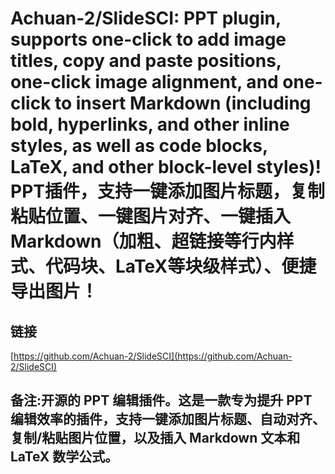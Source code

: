 # Achuan-2/SlideSCI: PPT plugin, supports one-click to add image titles, copy and paste positions, one-click image alignment, and one-click to insert Markdown (including bold, hyperlinks, and other inline styles, as well as code blocks, LaTeX, and other block-level styles)! PPT插件，支持一键添加图片标题，复制粘贴位置、一键图片对齐、一键插入Markdown（加粗、超链接等行内样式、代码块、LaTeX等块级样式）、便捷导出图片！
## 链接 
 [https://github.com/Achuan-2/SlideSCI](https://github.com/Achuan-2/SlideSCI) 
 ## 备注:开源的 PPT 编辑插件。这是一款专为提升 PPT 编辑效率的插件，支持一键添加图片标题、自动对齐、复制/粘贴图片位置，以及插入 Markdown 文本和 LaTeX 数学公式。

